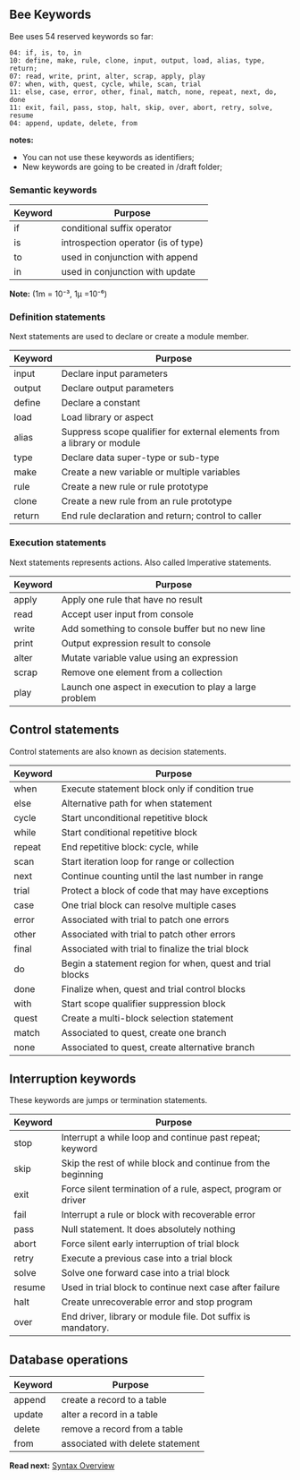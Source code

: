 ## Bee Keywords

Bee uses 54 reserved keywords so far: 

```
04: if, is, to, in
10: define, make, rule, clone, input, output, load, alias, type, return;
07: read, write, print, alter, scrap, apply, play 
07: when, with, quest, cycle, while, scan, trial
11: else, case, error, other, final, match, none, repeat, next, do, done
11: exit, fail, pass, stop, halt, skip, over, abort, retry, solve, resume
04: append, update, delete, from
```

**notes:** 

* You can not use these keywords as identifiers;
* New keywords are going to be created in /draft folder;

### Semantic keywords

| Keyword     | Purpose
|-------------|--------------------------------------------------------
| if          | conditional suffix operator
| is          | introspection operator (is of type)
| to          | used in conjunction with append
| in          | used in conjunction with update 

**Note:** (1m = 10⁻³, 1μ =10⁻⁶)

### Definition statements

Next statements are used to declare or create a module member.

| Keyword  | Purpose
|----------|-------------------------------------------------------------------
| input    | Declare input parameters
| output   | Declare output parameters
| define   | Declare a constant 
| load     | Load library or aspect
| alias    | Suppress scope qualifier for external elements from a library or module
| type     | Declare data super-type or sub-type
| make     | Create a new variable or multiple variables
| rule     | Create a new rule or rule prototype 
| clone    | Create a new rule from an rule prototype
| return   | End rule declaration and return; control to caller

### Execution statements

Next statements represents actions. Also called Imperative statements.

| Keyword  | Purpose
|----------|--------------------------------------------------
| apply    | Apply one rule that have no result
| read     | Accept user input from console 
| write    | Add something to console buffer but no new line 
| print    | Output expression result to console 
| alter    | Mutate variable value using an expression
| scrap    | Remove one element from a collection
| play     | Launch one aspect in execution to play a large problem

## Control statements

Control statements are also known as decision statements.

| Keyword  | Purpose
|----------|------------------------------------------------------------
| when     | Execute statement block only if condition true
| else     | Alternative path for when statement
| cycle    | Start unconditional repetitive block
| while    | Start conditional repetitive block
| repeat   | End repetitive block: cycle, while
| scan     | Start iteration loop for range or collection
| next     | Continue counting until the last number in range
| trial    | Protect a block of code that may have exceptions
| case     | One trial block can resolve multiple cases
| error    | Associated with trial to patch one errors
| other    | Associated with trial to patch other errors
| final    | Associated with trial to finalize the trial block
| do       | Begin a statement region for when, quest and trial blocks
| done     | Finalize when, quest and trial control blocks
| with     | Start scope qualifier suppression block
| quest    | Create a multi-block selection statement
| match    | Associated to quest, create one branch
| none     | Associated to quest, create alternative branch

## Interruption keywords

These keywords are jumps or termination statements.

| Keyword  | Purpose
|----------|----------------------------------------------------------------
| stop     | Interrupt a while loop and continue past repeat; keyword
| skip     | Skip the rest of while block and continue from the beginning
| exit     | Force silent termination of a rule, aspect, program or driver
| fail     | Interrupt a rule or block with recoverable error
| pass     | Null statement. It does absolutely nothing
| abort    | Force silent early interruption of trial block
| retry    | Execute a previous case into a trial block
| solve    | Solve one forward case into a trial block
| resume   | Used in trial block to continue next case after failure
| halt     | Create unrecoverable error and stop program
| over     | End driver, library or module file. Dot suffix is mandatory.

## Database operations

| Keyword  | Purpose
|----------|----------------------------------------------------------------
| append   | create a record to a table 
| update   | alter a record in a table
| delete   | remove a record from a table
| from     | associated with delete statement

**Read next:** [Syntax Overview](overview.md)